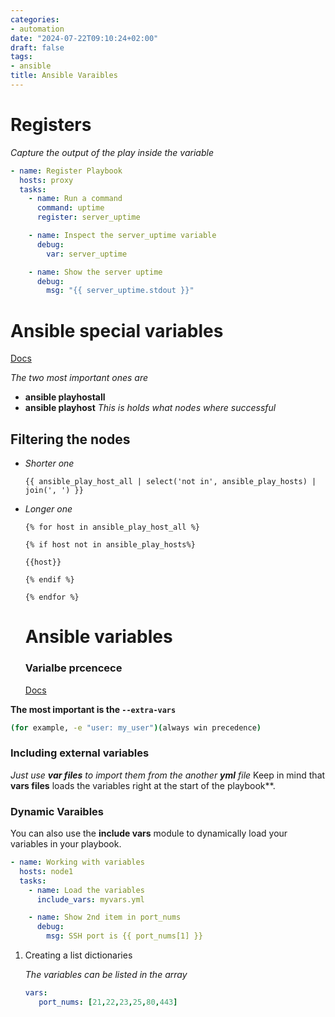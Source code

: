 ```yaml
---
categories:
- automation
date: "2024-07-22T09:10:24+02:00"
draft: false
tags:
- ansible
title: Ansible Varaibles
---
```


# Registers

*Capture the output of the play inside the variable*

``` yaml
- name: Register Playbook
  hosts: proxy
  tasks:
    - name: Run a command
      command: uptime
      register: server_uptime

    - name: Inspect the server_uptime variable
      debug:
        var: server_uptime

    - name: Show the server uptime
      debug:
        msg: "{{ server_uptime.stdout }}"
```

# Ansible special variables

[Docs](https://docs.ansible.com/ansible/latest/reference_appendices/special_variables.html)

*The two most important ones are*

-   **ansible playhostall**
-   **ansible playhost** *This is holds what nodes where successful*

## Filtering the nodes

-   *Shorter one*

    ``` j2
    {{ ansible_play_host_all | select('not in', ansible_play_hosts) | join(', ') }}
    ```

-   *Longer one*

    ``` j2
    {% for host in ansible_play_host_all %}

    {% if host not in ansible_play_hosts%}

    {{host}}

    {% endif %}

    {% endfor %}
    ```

    # Ansible variables

    ### Varialbe prcencece

    [Docs](https://docs.ansible.com/ansible/latest/playbook_guide/playbooks_variables.html#variable-precedence-where-should-i-put-a-variable)

**The most important is the `--extra-vars`**

``` bash
(for example, -e "user: my_user")(always win precedence)
```

### Including external variables

*Just use **var files** to import them from the another **yml** file*
Keep in mind that **vars files** loads the variables right at the start
of the playbook\*\*.

### Dynamic Varaibles

You can also use the **include vars** module to dynamically load your
variables in your playbook.

``` yaml
- name: Working with variables
  hosts: node1
  tasks:
    - name: Load the variables
      include_vars: myvars.yml

    - name: Show 2nd item in port_nums
      debug:
        msg: SSH port is {{ port_nums[1] }}
```

1.  Creating a list dictionaries

    *The variables can be listed in the array*

    ``` yaml
    vars:
       port_nums: [21,22,23,25,80,443]
    ```
